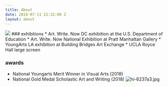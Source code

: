 ```yaml
---
title: About
date: 2018-07-11 22:32:00 Z
layout: about
---
```


<img src="/uploads/hi-6237a3.jpg" >
### exhibitions
* Art. Write. Now DC exhibition at the U.S. Department of Education
* Art. Write. Now National Exhibition at Pratt Manhattan Gallery
* YoungArts LA exhibition at Building Bridges Art Exchange
* UCLA Royce Hall large screen

### awards
* National Youngarts Merit Winner in Visual Arts (2018)
* National Gold Medal Scholastic Art and Writing (2018)
![hi-6237a3.jpg](/uploads/hi-6237a3.jpg)